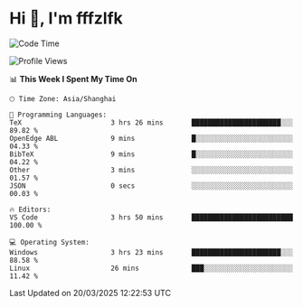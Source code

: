# Hi 👋, I'm fffzlfk

<!--START_SECTION:waka-->
![Code Time](http://img.shields.io/badge/Code%20Time-1%2C293%20hrs%2050%20mins-blue)

![Profile Views](http://img.shields.io/badge/Profile%20Views-0-blue)

📊 **This Week I Spent My Time On** 

```text
🕑︎ Time Zone: Asia/Shanghai

💬 Programming Languages: 
TeX                      3 hrs 26 mins       ██████████████████████░░░   89.82 % 
OpenEdge ABL             9 mins              █░░░░░░░░░░░░░░░░░░░░░░░░   04.33 % 
BibTeX                   9 mins              █░░░░░░░░░░░░░░░░░░░░░░░░   04.22 % 
Other                    3 mins              ░░░░░░░░░░░░░░░░░░░░░░░░░   01.57 % 
JSON                     0 secs              ░░░░░░░░░░░░░░░░░░░░░░░░░   00.03 % 

🔥 Editors: 
VS Code                  3 hrs 50 mins       █████████████████████████   100.00 % 

💻 Operating System: 
Windows                  3 hrs 23 mins       ██████████████████████░░░   88.58 % 
Linux                    26 mins             ███░░░░░░░░░░░░░░░░░░░░░░   11.42 % 
```


 Last Updated on 20/03/2025 12:22:53 UTC
<!--END_SECTION:waka-->
